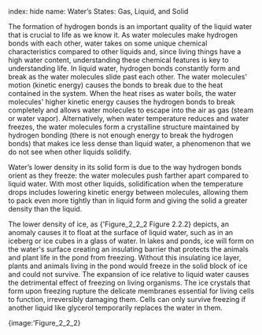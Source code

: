 index: hide
name: Water’s States: Gas, Liquid, and Solid

The formation of hydrogen bonds is an important quality of the liquid water that is crucial to life as we know it. As water molecules make hydrogen bonds with each other, water takes on some unique chemical characteristics compared to other liquids and, since living things have a high water content, understanding these chemical features is key to understanding life. In liquid water, hydrogen bonds constantly form and break as the water molecules slide past each other. The water molecules' motion (kinetic energy) causes the bonds to break due to the heat contained in the system. When the heat rises as water boils, the water molecules' higher kinetic energy causes the hydrogen bonds to break completely and allows water molecules to escape into the air as gas (steam or water vapor). Alternatively, when water temperature reduces and water freezes, the water molecules form a crystalline structure maintained by hydrogen bonding (there is not enough energy to break the hydrogen bonds) that makes ice less dense than liquid water, a phenomenon that we do not see when other liquids solidify.

Water’s lower density in its solid form is due to the way hydrogen bonds orient as they freeze: the water molecules push farther apart compared to liquid water. With most other liquids, solidification when the temperature drops includes lowering kinetic energy between molecules, allowing them to pack even more tightly than in liquid form and giving the solid a greater density than the liquid.

The lower density of ice, as {'Figure_2_2_2 Figure 2.2.2} depicts, an anomaly causes it to float at the surface of liquid water, such as in an iceberg or ice cubes in a glass of water. In lakes and ponds, ice will form on the water's surface creating an insulating barrier that protects the animals and plant life in the pond from freezing. Without this insulating ice layer, plants and animals living in the pond would freeze in the solid block of ice and could not survive. The expansion of ice relative to liquid water causes the detrimental effect of freezing on living organisms. The ice crystals that form upon freezing rupture the delicate membranes essential for living cells to function, irreversibly damaging them. Cells can only survive freezing if another liquid like glycerol temporarily replaces the water in them.


{image:'Figure_2_2_2}
        
